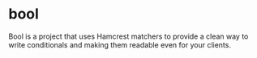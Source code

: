 bool
====

Bool is a project that uses Hamcrest matchers to provide a clean way to write conditionals and making them readable even for your clients.